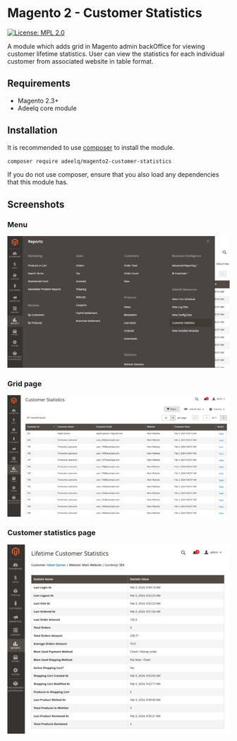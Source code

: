 Magento 2 - Customer Statistics
 ======
 
[![License: MPL 2.0](https://img.shields.io/badge/License-MPL%202.0-brightgreen.svg)](../CoreConfigDataViewer/LICENSE)

A module which adds grid in Magento admin backOffice for viewing customer lifetime statistics. User can view the statistics for each individual customer from associated website in table format.

## Requirements

- Magento 2.3+
- Adeelq core module

## Installation

It is recommended to use [composer](https://getcomposer.org) to install the module.

```bash
composer require adeelq/magento2-customer-statistics
```
If you do not use composer, ensure that you also load any dependencies that this module has.

## Screenshots
### Menu
![menu.jpeg](menu.jpeg)

### Grid page
![list.jpeg](list.jpeg)

### Customer statistics page
![statistics.jpeg](statistics.jpeg)
